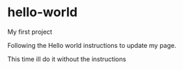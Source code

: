 # hello-world
My first project


Following the Hello world instructions to update my page.

This time ill do it without the instructions
